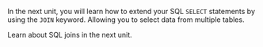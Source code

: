 In the next unit, you will learn how to extend your SQL `SELECT` statements by using the `JOIN` keyword. Allowing you to select data from multiple tables. 

Learn about SQL joins in the next unit.